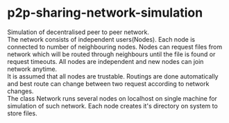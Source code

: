# p2p-sharing-network-simulation

Simulation of decentralised peer to peer network.  
The network consists of independent users(Nodes). Each node is connected to number of neighbouring nodes. Nodes can request files from network which will be routed through neighbours until the file is found or request timeouts. All nodes are independent and new nodes can join network anytime.  
It is assumed that all nodes are trustable. Routings are done automatically and best route can change between two request according to network changes.  
The class Network runs several nodes on localhost on single machine for simulation of such network. Each node creates it's directory on system to store files. 
